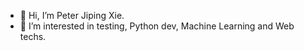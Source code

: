 - 👋 Hi, I’m Peter Jiping Xie.
- 👀 I’m interested in testing, Python dev, Machine Learning and Web techs.

<!---
peterjpxie/peterjpxie is a ✨ special ✨ repository because its `README.md` (this file) appears on your GitHub profile.
You can click the Preview link to take a look at your changes.
--->
